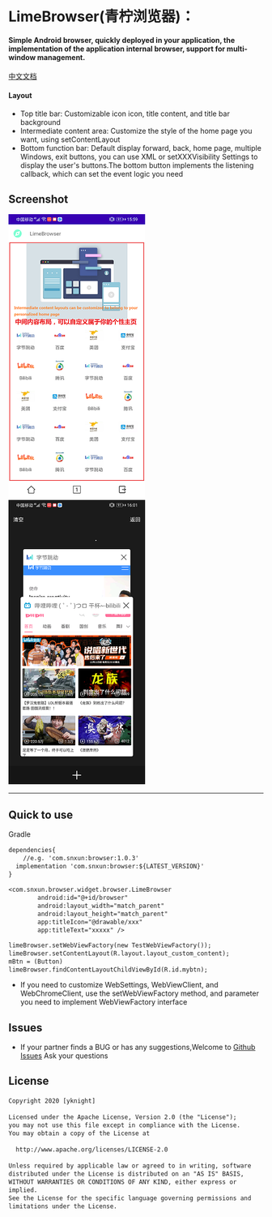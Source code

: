 # LimeBrowser(青柠浏览器)：

#### Simple Android browser, quickly deployed in your application, the implementation of the application internal browser, support for multi-window management.

[中文文档](https://github.com/YassKnight/LimeBrowser/blob/main/resources/README_zh.md)

#### Layout 

* Top title bar: Customizable icon icon, title content, and title bar background
* Intermediate content area: Customize the style of the home page you want, using setContentLayout
* Bottom function bar: Default display forward, back, home page, multiple Windows, exit buttons, you can use XML or setXXXVisibility Settings to display the user's buttons.The bottom button implements the listening callback, which can set the event logic you need


## Screenshot

  ![HomePage](https://github.com/YassKnight/LimeBrowser/blob/main/resources/homepage.png)
  ![Window management interface](https://github.com/YassKnight/LimeBrowser/blob/main/resources/multiwindows.png)

---

## Quick to use

Gradle

```
dependencies{
    //e.g. 'com.snxun:browser:1.0.3'
  implementation 'com.snxun:browser:${LATEST_VERSION}'
}
```

```
<com.snxun.browser.widget.browser.LimeBrowser
        android:id="@+id/browser"
        android:layout_width="match_parent"
        android:layout_height="match_parent"
        app:titleIcon="@drawable/xxx"
        app:titleText="xxxxx" />
```

```
limeBrowser.setWebViewFactory(new TestWebViewFactory());
limeBrowser.setContentLayout(R.layout.layout_custom_content);
mBtn = (Button) limeBrowser.findContentLayoutChildViewById(R.id.mybtn);
```

* If you need to customize WebSettings, WebViewClient, and WebChromeClient, use the setWebViewFactory method, and parameter you need to implement WebViewFactory interface

## Issues
* If your partner finds a BUG or has any suggestions,Welcome to [Github Issues](https://github.com/YassKnight/LimeBrowser/issues) Ask your questions

## License

```
Copyright 2020 [yknight]

Licensed under the Apache License, Version 2.0 (the "License");
you may not use this file except in compliance with the License.
You may obtain a copy of the License at

  http://www.apache.org/licenses/LICENSE-2.0

Unless required by applicable law or agreed to in writing, software
distributed under the License is distributed on an "AS IS" BASIS,
WITHOUT WARRANTIES OR CONDITIONS OF ANY KIND, either express or implied.
See the License for the specific language governing permissions and
limitations under the License.
```

